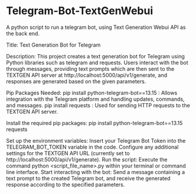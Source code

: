 # Telegram-Bot-TextGenWebui
A python script to run a telegram bot, using Text Generation Webui API as the back end. 


Title: Text Generation Bot for Telegram

Description: This project creates a text generation bot for Telegram using Python libraries such as telegram and requests. Users interact with the bot through messages, providing text prompts which are then sent to the TEXTGEN API server at http://localhost:5000/api/v1/generate, and responses are generated based on the given parameters.

Pip Packages Needed:
pip install python-telegram-bot==13.15 : Allows integration with the Telegram platform and handling updates, commands, and messages.
pip install requests : Used for sending HTTP requests to the TEXTGEN API server.


Install the required pip packages: pip install python-telegram-bot==13.15 requests

Set up the environment variables: Insert your Telegram Bot Token into the TELEGRAM_BOT_TOKEN variable in the code. Configure any additional settings for the TEXTGEN API URL (currently set to http://localhost:5000/api/v1/generate).
Run the script: Execute the command python <script_file_name>.py within your terminal or command line interface.
Start interacting with the bot: Send a message containing a text prompt to the created Telegram bot, and receive the generated response according to the specified parameters.
